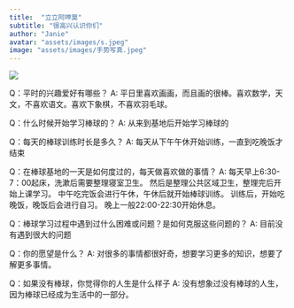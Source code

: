 ```yaml
---
title:  "立立阿呷莫"
subtitle: "很高兴认识你们"
author: "Janie"
avatar: "assets/images/s.jpeg"
image: "assets/images/手势写真.jpeg"
---
```


![](https://tva1.sinaimg.cn/large/e6c9d24ely1gojqqyvsy7j20k00dc7wh.jpg)

Q：平时的兴趣爱好有哪些？
A: 平日里喜欢画画，而且画的很棒。喜欢数学，天文，不喜欢语文。喜欢下象棋，不喜欢羽毛球。

Q：什么时候开始学习棒球的？
A: 从来到基地后开始学习棒球的

Q：每天的棒球训练时长是多久？
A: 每天从下午午休开始训练，一直到吃晚饭才结束

Q：在棒球基地的一天是如何度过的，每天做喜欢做的事情？
A: 每天早上6:30-7：00起床，洗漱后需要整理寝室卫生。
   然后是整理公共区域卫生，整理完后开始上课学习。
   中午吃完饭会进行午休，午休后就开始棒球训练。
   训练后，开始吃晚饭，晚饭后会进行自习。
   晚上一般22:00-22:30开始休息。

Q：棒球学习过程中遇到过什么困难或问题？是如何克服这些问题的？
A: 目前没有遇到很大的问题

Q：你的愿望是什么？
A: 对很多的事情都很好奇，想要学习更多的知识，想要了解更多事情。

Q：如果没有棒球，你觉得你的人生是什么样子
A: 没有想象过没有棒球的人生，因为棒球已经成为生活中的一部分。
